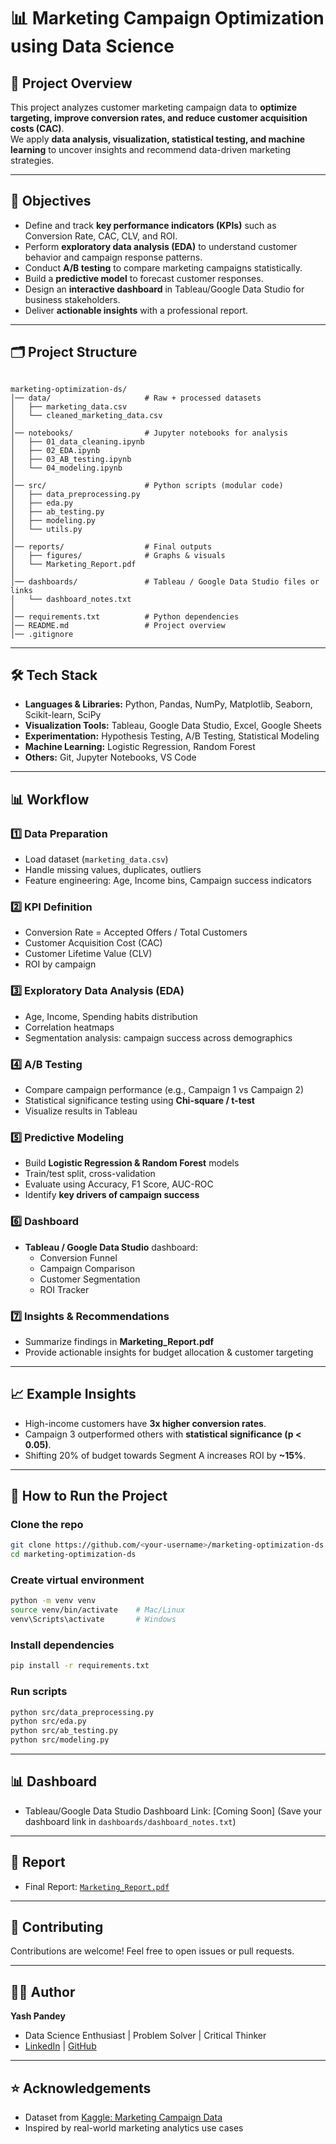 # 📊 Marketing Campaign Optimization using Data Science

## 📌 Project Overview
This project analyzes customer marketing campaign data to **optimize targeting, improve conversion rates, and reduce customer acquisition costs (CAC)**.  
We apply **data analysis, visualization, statistical testing, and machine learning** to uncover insights and recommend data-driven marketing strategies.

---

## 🎯 Objectives
- Define and track **key performance indicators (KPIs)** such as Conversion Rate, CAC, CLV, and ROI.  
- Perform **exploratory data analysis (EDA)** to understand customer behavior and campaign response patterns.  
- Conduct **A/B testing** to compare marketing campaigns statistically.  
- Build a **predictive model** to forecast customer responses.  
- Design an **interactive dashboard** in Tableau/Google Data Studio for business stakeholders.  
- Deliver **actionable insights** with a professional report.

---

## 🗂️ Project Structure
```

marketing-optimization-ds/
│── data/                     # Raw + processed datasets
│   ├── marketing_data.csv
│   └── cleaned_marketing_data.csv
│
│── notebooks/                # Jupyter notebooks for analysis
│   ├── 01_data_cleaning.ipynb
│   ├── 02_EDA.ipynb
│   ├── 03_AB_testing.ipynb
│   └── 04_modeling.ipynb
│
│── src/                      # Python scripts (modular code)
│   ├── data_preprocessing.py
│   ├── eda.py
│   ├── ab_testing.py
│   ├── modeling.py
│   └── utils.py
│
│── reports/                  # Final outputs
│   ├── figures/              # Graphs & visuals
│   └── Marketing_Report.pdf
│
│── dashboards/               # Tableau / Google Data Studio files or links
│   └── dashboard_notes.txt
│
│── requirements.txt          # Python dependencies
│── README.md                 # Project overview
│── .gitignore

````

---

## 🛠️ Tech Stack
- **Languages & Libraries:** Python, Pandas, NumPy, Matplotlib, Seaborn, Scikit-learn, SciPy  
- **Visualization Tools:** Tableau, Google Data Studio, Excel, Google Sheets  
- **Experimentation:** Hypothesis Testing, A/B Testing, Statistical Modeling  
- **Machine Learning:** Logistic Regression, Random Forest  
- **Others:** Git, Jupyter Notebooks, VS Code  

---

## 📊 Workflow

### 1️⃣ Data Preparation
- Load dataset (`marketing_data.csv`)  
- Handle missing values, duplicates, outliers  
- Feature engineering: Age, Income bins, Campaign success indicators  

### 2️⃣ KPI Definition
- Conversion Rate = Accepted Offers / Total Customers  
- Customer Acquisition Cost (CAC)  
- Customer Lifetime Value (CLV)  
- ROI by campaign  

### 3️⃣ Exploratory Data Analysis (EDA)
- Age, Income, Spending habits distribution  
- Correlation heatmaps  
- Segmentation analysis: campaign success across demographics  

### 4️⃣ A/B Testing
- Compare campaign performance (e.g., Campaign 1 vs Campaign 2)  
- Statistical significance testing using **Chi-square / t-test**  
- Visualize results in Tableau  

### 5️⃣ Predictive Modeling
- Build **Logistic Regression & Random Forest** models  
- Train/test split, cross-validation  
- Evaluate using Accuracy, F1 Score, AUC-ROC  
- Identify **key drivers of campaign success**  

### 6️⃣ Dashboard
- **Tableau / Google Data Studio** dashboard:  
  - Conversion Funnel  
  - Campaign Comparison  
  - Customer Segmentation  
  - ROI Tracker  

### 7️⃣ Insights & Recommendations
- Summarize findings in **Marketing_Report.pdf**  
- Provide actionable insights for budget allocation & customer targeting  

---

## 📈 Example Insights
- High-income customers have **3x higher conversion rates**.  
- Campaign 3 outperformed others with **statistical significance (p < 0.05)**.  
- Shifting 20% of budget towards Segment A increases ROI by **~15%**.  

---

## 🚀 How to Run the Project

### Clone the repo
```bash
git clone https://github.com/<your-username>/marketing-optimization-ds.git
cd marketing-optimization-ds
````

### Create virtual environment

```bash
python -m venv venv
source venv/bin/activate    # Mac/Linux
venv\Scripts\activate       # Windows
```

### Install dependencies

```bash
pip install -r requirements.txt
```

### Run scripts

```bash
python src/data_preprocessing.py
python src/eda.py
python src/ab_testing.py
python src/modeling.py
```

---

## 📊 Dashboard

* Tableau/Google Data Studio Dashboard Link: [Coming Soon]
  (Save your dashboard link in `dashboards/dashboard_notes.txt`)

---

## 📑 Report

* Final Report: [`Marketing_Report.pdf`](reports/Marketing_Report.pdf)

---

## 🤝 Contributing

Contributions are welcome! Feel free to open issues or pull requests.

---

## 👨‍💻 Author

**Yash Pandey**

* Data Science Enthusiast | Problem Solver | Critical Thinker
* [LinkedIn](https://linkedin.com/in/your-profile) | [GitHub](https://github.com/your-username)

---

## ⭐ Acknowledgements

* Dataset from [Kaggle: Marketing Campaign Data](https://www.kaggle.com/datasets/jackdaoud/marketing-data)
* Inspired by real-world marketing analytics use cases

```